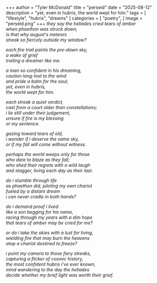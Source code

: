 +++
author = "Tyler McDonald"
title = "perseid"
date = "2025-08-12"
description = "yet, even in hubris, the world wept for him."
tags = [
    "lifestyle",
    "hubris",
    "dreams"
]
categories = [
    "poetry",
]
image = "perseid.png"
+++
*they say the heliades cried tears of amber\
when phaethon was struck down;\
is that why august's meteors\
streak so fiercely outside my window?*

*each fire trail paints the pre-dawn sky,\
a wake of grief\
trailing a dreamer like me.*

*a man so confident in his dreaming,\
caution long-lost to the wind\
and pride a balm for the soul;\
yet, even in hubris,\
the world wept for him.*

*each streak a quiet verdict,\
cast from a court older than constellations;\
i lie still under their judgement,\
unsure if fire is my blessing\
or my sentence.*

*gazing toward tears of old,\
i wonder if i deserve the same sky,\
or if my fall will come without witness.*

*perhaps the world weeps only for those\
who dare to blaze as they fall;\
who shed their regrets with a wild laugh\
and stagger, living each day as their last.*

*do i stumble through life\
as phaethon did, piloting my own chariot\
fueled by a distant dream\
i can never cradle in both hands?*

*do i demand proof i lived\
like a son begging for his name,\
racing through my years with a dim hope\
that tears of amber may be cried for me?*

*or do i take the skies with a lust for living,\
wielding fire that may burn the heavens\
atop a chariot destined to freeze?*

*i point my camera to those fiery streaks,\
capturing a flicker of cosmic history,\
the most confident hubris i've ever known,\
mind wandering to the day the heliades\
decide whether my brief light was worth their grief.*